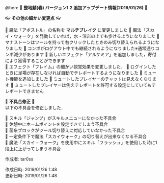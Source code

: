 @here 
:cherry_blossom:  **__整地鯖(春) バージョン1.2 追加アップデート情報(2019/01/26)__** :cherry_blossom:  


:eyeglasses: **__その他の細かい変更点__** :eyeglasses:    

:diamond_shape_with_a_dot_inside: 魔法「アポストル」の名称を **マルチブレイク** に変更しました
:diamond_shape_with_a_dot_inside: 魔法「スカイ・ウォーク」を発動していれば，水・溶岩の上でも歩けるようになりました 
:diamond_shape_with_a_dot_inside: マナストーンはツールを持って右クリックしたときのみ切り替えられるようになりました 
:diamond_shape_with_a_dot_inside: コンボがログアウト中でも継続されるようになりました※通常通りコンボ減少があります 
:diamond_shape_with_a_dot_inside: 新しいエフェクト「アルケミア」を追加しました，寄付により獲得することができます  
:diamond_shape_with_a_dot_inside: エフェクト「フレイム」の細かい視覚効果を変更しました． 
:diamond_shape_with_a_dot_inside: ログインしたときに足場が存在しなければ自動でテレポートするようになりました 
:diamond_shape_with_a_dot_inside: ミュート機能を追加しました 
:diamond_shape_with_a_dot_inside: ミュートしたプレイヤーのチャットは見えなくなります 
:diamond_shape_with_a_dot_inside: ミュートしたプレイヤーは例えテレポートを許可する設定にしていてもテレポートできません 


:bow: **__不具合修正__** :bow:   
以下の不具合を修正しました．  

:diamond_shape_with_a_dot_inside: スキル「ジャンプ」がスキルメニューになかった不具合  
:diamond_shape_with_a_dot_inside: 休憩中にホームポイントを設定できてしまう不具合  
:diamond_shape_with_a_dot_inside: 菌糸ブロックがツール切り替えに対応していなかった不具合  
:diamond_shape_with_a_dot_inside: 一定条件下で魔法「スカイウォーク」の切り替えが出来なくなる不具合  
:diamond_shape_with_a_dot_inside: 魔法「スカイ・ウォーク」を使用中にスキル「フラッシュ」を使用した時に1段上に上がってしまう不具合  



作成者: tar0ss  

作成日時: 2019/01/26 1:48  
更新日時: 2019/01/26 1:48